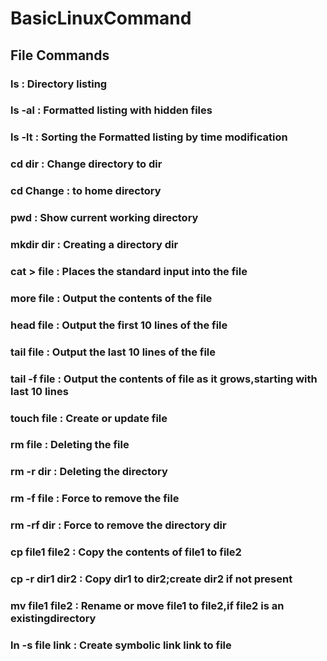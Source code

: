 # BasicLinuxCommand
##  File Commands
### ls :   Directory listing
### ls -al  : Formatted listing with hidden files
### ls -lt : Sorting the Formatted listing by time modification
### cd dir : Change directory to dir
### cd Change : to home directory
### pwd : Show current working directory
### mkdir dir : Creating a directory dir
### cat > file : Places the standard input into the file
### more file : Output the contents of the file
### head file :  Output the first 10 lines of the file
### tail file :  Output the last 10 lines of the file
### tail -f file :  Output the contents of file as it grows,starting with last 10 lines
### touch file :  Create or update file
### rm file :  Deleting the file
### rm -r dir :  Deleting the directory
### rm -f file :  Force to remove the file
### rm -rf dir :  Force to remove the directory dir
### cp file1 file2 :  Copy the contents of file1 to file2
### cp -r dir1 dir2 :  Copy dir1 to dir2;create dir2 if not present
### mv file1 file2 :  Rename or move file1 to file2,if file2 is an existingdirectory
### ln -s file link :  Create symbolic link link to file
